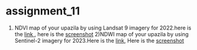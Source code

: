 # assignment_11
1) NDVI map of your upazila by using Landsat 9 imagery for 2022.here is the [link ](https://code.earthengine.google.com/94d8f062362630cbc37f9b127b0a6a80),
here is the [screenshot](https://github.com/Aimon-Rana-Jihad/assignment_11/commit/b8b0f3bd3fccfa371b1c2ea014cdf837fd6b759a)
2)NDWI map of your upazila by using Sentinel-2 imagery for 2023.Here is the [link](https://code.earthengine.google.com/5931d93f2833bc234f611a732865d232),
Here is the [screenshot](https://github.com/Aimon-Rana-Jihad/assignment_11/commit/39193fc245c2de6f909deff08e7436b3141090de)
